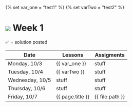 {% set var_one = "test1" %}
{% set varTwo = "test2" %}

# ![](https://ga-dash.s3.amazonaws.com/production/assets/logo-9f88ae6c9c3871690e33280fcf557f33.png) Week 1

&#x2705; = solution posted

| Date | Lessons | Assigments |
| --- | --- | ---
| Monday, 10/3 | {{ var_one  }} | stuff |
| Tuesday, 10/4 | {{ varTwo  }} | stuff |
| Wednesday, 10/5 | stuff | stuff |
| Thursday, 10/6 | stuff | stuff |
| Friday, 10/7 | {{ page.title }} | {{ file.path }} |
